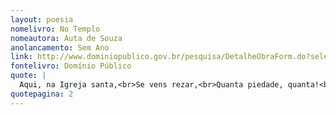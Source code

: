 ```yaml
---
layout: poesia
nomelivro: No Templo
nomeautora: Auta de Souza
anolancamento: Sem Ano
link: http://www.dominiopublico.gov.br/pesquisa/DetalheObraForm.do?select_action=&co_obra=81873
fontelivro: Domínio Público
quote: |
  Aqui, na Igreja santa,<br>Se vens rezar,<br>Quanta piedade, quanta!<br>Trazes no olhar.
quotepagina: 2
---
```

